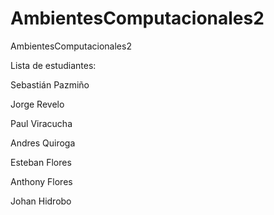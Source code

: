 # AmbientesComputacionales2
AmbientesComputacionales2

Lista de estudiantes: 


Sebastián Pazmiño

Jorge Revelo

Paul Viracucha

Andres Quiroga

Esteban Flores

Anthony Flores

Johan Hidrobo
